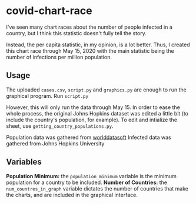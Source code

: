 # covid-chart-race
I've seen many chart races about the number of people infected in a country, but I think this statistic doesn't fully tell the story.

Instead, the per capita statistic, in my opinion, is a lot better. Thus, I created this chart race through May 15, 2020 with the main statistic being the number of infections per million population.

## Usage
The uploaded ```cases.csv```, ```script.py``` and ```graphics.py``` are enough to run the graphical program. Run ```script.py```

However, this will only run the data through May 15. In order to ease the whole process, the original Johns Hopkins dataset was edited a little bit (to include the country's population, for example). To edit and intialize the sheet, use ```getting_country_populations.py```.

Population data was gathered from [worlddatasoft](https://data.opendatasoft.com/explore/dataset/world-population@kapsarc/api/)
Infected data was gathered from Johns Hopkins University

## Variables
**Population Minimum:** the ```population_minimum``` variable is the minimum population for a country to be included.
**Number of Countries:** the ```num_countres_in_graph``` variable dictates the number of countries that make the charts, and are included in the graphical interface.
